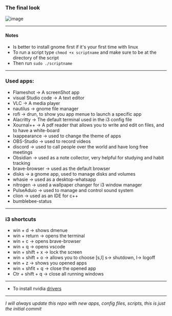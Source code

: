 ### The final look 
![image](https://github.com/abdullahazmy/Debian-repo/assets/125517573/337062bf-18a4-4335-8166-48b7f03bb864)


---

#### Notes
- Is better to install gnome first if it's your first time with linux
- To run a script type `chmod +x scriptname`  and make sure to be at the directory of the script
- Then run `sudo ./scriptname`


---

### Used apps:
- Flameshot -> A screenShot app
- visual Studio code -> A text editor
- VLC -> A media player
- nautilus -> gnome file manager
- rofi -> drun, to show you app menue to launch a specific app
- Alacritty -> The default terminal used in the i3 config file
- Xournal++ -> A pdf reader that allows you to write and edit on files, and to have a white-board
- lxappearance -> used to change the theme of apps
- OBS-Studio -> used to record videos
- discord -> used to call people over the world and have long free meetings
- Obsidian -> used as a note collector, very helpful for studying and habit tracking
- brave-browser -> used as the default browser
- disks -> a gnome app, used to manage disks and volumes
- whasie -> used as a desktop-whatsapp
- nitrogen -> used a wallpaper changer for i3 window manager
- PulseAduio -> used to manage and control sound system
- clion -> used as an IDE for c++
- bumblebee-status

---

### i3 shortcuts
- win + d -> shows dmenue
- win + return -> opens the terminal
- win + c -> opens brave-browser
- win + q -> opens vscode
- win + shift + x -> lock the screen
- win + shift + o -> allows you to choose [s,l] s-> shutdown, l-> logoff
- win + z -> shows you opened apps
- win + shfit + q -> close the opened app
- Ctr + shift + q -> close all running windows
 
---

- To install nvidia [drivers](https://linuxhint.com/install-nvidia-drivers-debian-11/)

---
*I will always update this repo with new apps, config files, scripts, this is just the initial commit*
